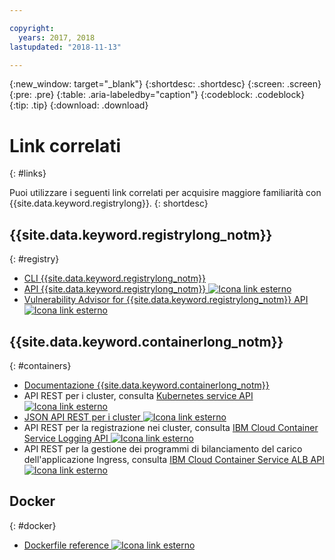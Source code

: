 ```yaml
---

copyright:
  years: 2017, 2018
lastupdated: "2018-11-13"

---
```


{:new_window: target="_blank"}
{:shortdesc: .shortdesc}
{:screen: .screen}
{:pre: .pre}
{:table: .aria-labeledby="caption"}
{:codeblock: .codeblock}
{:tip: .tip}
{:download: .download}

# Link correlati
{: #links}

Puoi utilizzare i seguenti link correlati per acquisire maggiore familiarità con {{site.data.keyword.registrylong}}.
{: shortdesc}

## {{site.data.keyword.registrylong_notm}}
{: #registry}

- [CLI {{site.data.keyword.registrylong_notm}}](/docs/services/Registry/registry_cli.html)
- [API {{site.data.keyword.registrylong_notm}} ![Icona link esterno](../../icons/launch-glyph.svg "Icona link esterno")](https://console.bluemix.net/apidocs/container-registry)
- [Vulnerability Advisor for {{site.data.keyword.registrylong_notm}} API ![Icona link esterno](../../icons/launch-glyph.svg "Icona link esterno")](https://console.bluemix.net/apidocs/container-registry/va)

## {{site.data.keyword.containerlong_notm}}
{: #containers}

- [Documentazione {{site.data.keyword.containerlong_notm}}](/docs/containers/container_index.html#container_index)
- API REST per i cluster, consulta [Kubernetes service API ![Icona link esterno](../../icons/launch-glyph.svg "Icona link esterno")](https://containers.bluemix.net/swagger-api/)
- [JSON API REST per i cluster ![Icona link esterno](../../icons/launch-glyph.svg "Icona link esterno")](https://containers.bluemix.net/swagger-api/swagger.json)
- API REST per la registrazione nei cluster, consulta [IBM Cloud Container Service Logging API ![Icona link esterno](../../icons/launch-glyph.svg "Icona link esterno")](https://us-south.containers.bluemix.net/swagger-logging/)
- API REST per la gestione dei programmi di bilanciamento del carico dell'applicazione Ingress, consulta [IBM Cloud Container Service ALB API ![Icona link esterno](../../icons/launch-glyph.svg "Icona link esterno")](https://us-south.containers.bluemix.net/swagger-alb-api/)

## Docker
{: #docker}

- [Dockerfile reference ![Icona link esterno](../../icons/launch-glyph.svg "Icona link esterno")](https://docs.docker.com/engine/reference/builder/)
